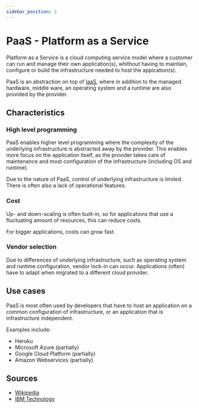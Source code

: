 ```yaml
---
sidebar_position: 2
---
```


# PaaS - Platform as a Service

Platform as a Service is a cloud computing service model where a customer can run and manage their own application(s), whithout having to maintain, configure or build the infrastructure needed to host the appication(s).

PaaS is an abstraction on top of [IaaS](infrastructure-as-a-service.md), where in addition to the managed hardware, middle ware, an operating system and a runtime are also provided by the provider.

## Characteristics

### High level programming

PaaS enables higher level programming where the complexity of the underlying infrastructure is abstracted away by the provider. This enables more focus on the application itself, as the provider takes care of maintenance and most configuration of the infrastructure (including OS and runtime).

Due to the nature of PaaS, control of underlying infrastructure is limited. There is often also a lack of operational features.

### Cost

Up- and down-scaling is often built-in, so for applications that use a fluctuating amount of resources, this can reduce costs.

For bigger applications, costs can grow fast.

### Vendor selection

Due to differences of underlying infrastructure, such as operating system and runtime configuration, vendor lock-in can occur. Applications (often) have to adapt when migrated to a different cloud provider.

## Use cases

PaaS is most often used by developers that have to host an application on a common configuration of infrastructure, or an application that is infrastructure independent.

Examples include:

- Heroku
- Microsoft Azure (partially)
- Google Cloud Platform (partially)
- Amazon Webservices (partially)

## Sources

- [Wikipedia](https://en.wikipedia.org/wiki/Platform_as_a_service)
- [IBM Technology](https://www.youtube.com/watch?v=QAbqJzd0PEE)
